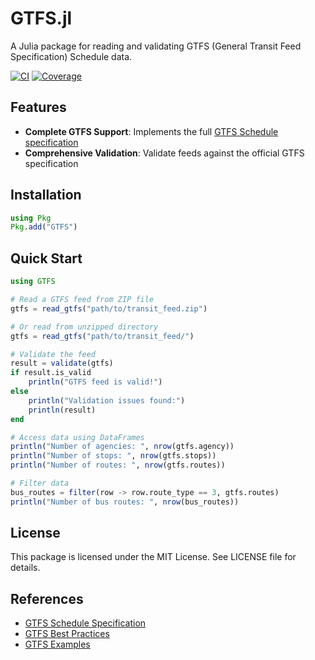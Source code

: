 # GTFS.jl

A Julia package for reading and validating GTFS (General Transit Feed Specification) Schedule data.

[![CI](https://github.com/yourusername/GTFS.jl/workflows/CI/badge.svg)](https://github.com/yourusername/GTFS.jl/actions)
[![Coverage](https://codecov.io/gh/yourusername/GTFS.jl/branch/main/graph/badge.svg)](https://codecov.io/gh/yourusername/GTFS.jl)

## Features

- **Complete GTFS Support**: Implements the full [GTFS Schedule specification](https://gtfs.org/documentation/schedule/reference/)
- **Comprehensive Validation**: Validate feeds against the official GTFS specification


## Installation

```julia
using Pkg
Pkg.add("GTFS")
```

## Quick Start

```julia
using GTFS

# Read a GTFS feed from ZIP file
gtfs = read_gtfs("path/to/transit_feed.zip")

# Or read from unzipped directory
gtfs = read_gtfs("path/to/transit_feed/")

# Validate the feed
result = validate(gtfs)
if result.is_valid
    println("GTFS feed is valid!")
else
    println("Validation issues found:")
    println(result)
end

# Access data using DataFrames
println("Number of agencies: ", nrow(gtfs.agency))
println("Number of stops: ", nrow(gtfs.stops))
println("Number of routes: ", nrow(gtfs.routes))

# Filter data
bus_routes = filter(row -> row.route_type == 3, gtfs.routes)
println("Number of bus routes: ", nrow(bus_routes))
```

## License

This package is licensed under the MIT License. See LICENSE file for details.

## References

- [GTFS Schedule Specification](https://gtfs.org/documentation/schedule/reference/)
- [GTFS Best Practices](https://gtfs.org/documentation/schedule/best-practices/)
- [GTFS Examples](https://gtfs.org/documentation/schedule/data-examples/)
